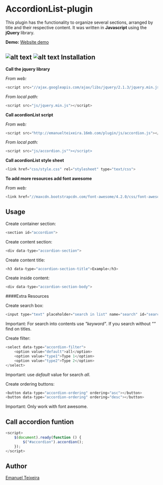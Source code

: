 AccordionList-plugin
====================
This plugin has the functionality to organize several sections, arranged by title and their respective content. It was written in **Javascript** using the **jQuery** library.

**Demo:** [Website demo](http://emanuelteixeira.16mb.com/plugin/demo/)

![alt text](http://emanuelteixeira.16mb.com/plugin/img/list.png "Logo Title Text 1")
![alt text](http://emanuelteixeira.16mb.com/plugin/img/list-open.png "Logo Title Text 1")
Installation
-------------
**Call the jquery library**

*From web:*
```javascript
<script src="//ajax.googleapis.com/ajax/libs/jquery/2.1.3/jquery.min.js"></script>
```
*From local path:*
```javascript
<script src="js/jquery.min.js"></script>
```

**Call acordionList script**

*From web:*
```javascript
<script src="http://emanuelteixeira.16mb.com/plugin/js/accordion.js"></script>
```
*From local path:*
```javascript
<script src="js/accordion.js""></script>
```

**Call acordionList style sheet**
```javascript
<link href="css/style.css" rel="stylesheet" type="text/css">
```

**To add more resources add font awesome** 

*From web:*
```javascript
<link href="//maxcdn.bootstrapcdn.com/font-awesome/4.2.0/css/font-awesome.min.css" rel="stylesheet">
```

Usage
-------
Create container section:
```javascript
<section id="accordion">
```

Create content section:
```javascript
<div data-type="accordion-section">
```
Create content title:
```javascript
<h3 data-type="accordion-section-title">Example</h3>
```
Create inside content:
```javascript
<div data-type="accordion-section-body">
```

####Extra Resources

Create search box:
```javascript
<input type="text" placeholder="search in list" name="search" id="search" data-type="accordion-search">
```
Important: For search into contents use *"keyword"*. If you search without *""* find on titles.

Create filter:
```javascript
<select data-type="accordion-filter">
    <option value="default">all</option>
    <option value="type1">Type 1</option>
    <option value="type2">Type 2</option>
</select>
```
Important: use *default* value for search *all*.

Create ordering buttons:
```javascript
<button data-type="accordion-ordering" ordering="asc"></button>
<button data-type="accordion-ordering" ordering="desc"></button>
```
Important: Only work with font awesome.

Call accordion funtion
---------------------
```javascript
<script>
    $(document).ready(function () {
        $("#accordion").accordion();
    });
</script>
```

Author
------
[Emanuel Teixeira](https://github.com/emanuelteixeira11)

